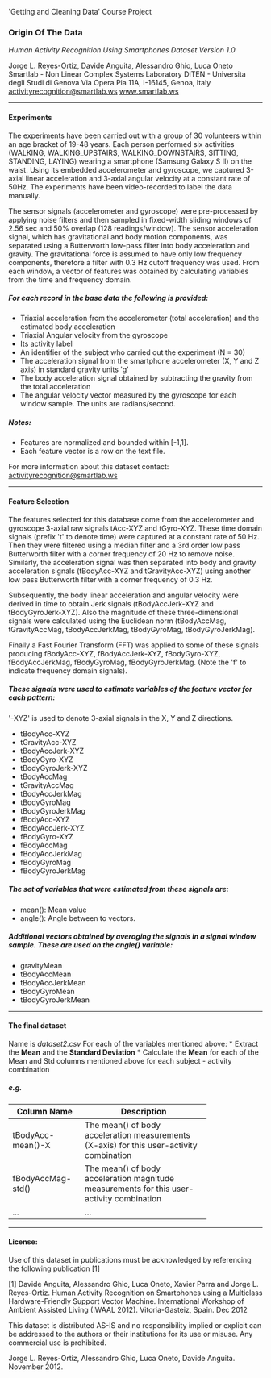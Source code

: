 'Getting and Cleaning Data' Course Project

### Origin Of The Data

*Human Activity Recognition Using Smartphones Dataset Version 1.0*

Jorge L. Reyes-Ortiz, Davide Anguita, Alessandro Ghio, Luca Oneto
Smartlab - Non Linear Complex Systems Laboratory
DITEN - Universita degli Studi di Genova
Via Opera Pia 11A, I-16145, Genoa, Italy
<activityrecognition@smartlab.ws>
www.smartlab.ws

------------------------------------------------------------------------

#### Experiments

The experiments have been carried out with a group of 30 volunteers within an age bracket of 19-48 years. Each person performed six activities (WALKING, WALKING\_UPSTAIRS, WALKING\_DOWNSTAIRS, SITTING, STANDING, LAYING) wearing a smartphone (Samsung Galaxy S II) on the waist. Using its embedded accelerometer and gyroscope, we captured 3-axial linear acceleration and 3-axial angular velocity at a constant rate of 50Hz. The experiments have been video-recorded to label the data manually.

The sensor signals (accelerometer and gyroscope) were pre-processed by applying noise filters and then sampled in fixed-width sliding windows of 2.56 sec and 50% overlap (128 readings/window). The sensor acceleration signal, which has gravitational and body motion components, was separated using a Butterworth low-pass filter into body acceleration and gravity. The gravitational force is assumed to have only low frequency components, therefore a filter with 0.3 Hz cutoff frequency was used. From each window, a vector of features was obtained by calculating variables from the time and frequency domain.

##### For each record in the base data the following is provided:

-   Triaxial acceleration from the accelerometer (total acceleration) and the estimated body acceleration
-   Triaxial Angular velocity from the gyroscope
-   Its activity label
-   An identifier of the subject who carried out the experiment (N = 30)
-   The acceleration signal from the smartphone accelerometer (X, Y and Z axis) in standard gravity units 'g'
-   The body acceleration signal obtained by subtracting the gravity from the total acceleration
-   The angular velocity vector measured by the gyroscope for each window sample. The units are radians/second.

##### Notes:

-   Features are normalized and bounded within \[-1,1\].
-   Each feature vector is a row on the text file.

For more information about this dataset contact: <activityrecognition@smartlab.ws>

------------------------------------------------------------------------

#### Feature Selection

The features selected for this database come from the accelerometer and gyroscope 3-axial raw signals tAcc-XYZ and tGyro-XYZ. These time domain signals (prefix 't' to denote time) were captured at a constant rate of 50 Hz. Then they were filtered using a median filter and a 3rd order low pass Butterworth filter with a corner frequency of 20 Hz to remove noise. Similarly, the acceleration signal was then separated into body and gravity acceleration signals (tBodyAcc-XYZ and tGravityAcc-XYZ) using another low pass Butterworth filter with a corner frequency of 0.3 Hz.

Subsequently, the body linear acceleration and angular velocity were derived in time to obtain Jerk signals (tBodyAccJerk-XYZ and tBodyGyroJerk-XYZ). Also the magnitude of these three-dimensional signals were calculated using the Euclidean norm (tBodyAccMag, tGravityAccMag, tBodyAccJerkMag, tBodyGyroMag, tBodyGyroJerkMag).

Finally a Fast Fourier Transform (FFT) was applied to some of these signals producing fBodyAcc-XYZ, fBodyAccJerk-XYZ, fBodyGyro-XYZ, fBodyAccJerkMag, fBodyGyroMag, fBodyGyroJerkMag. (Note the 'f' to indicate frequency domain signals).

##### These signals were used to estimate variables of the feature vector for each pattern:

'-XYZ' is used to denote 3-axial signals in the X, Y and Z directions.

-   tBodyAcc-XYZ
-   tGravityAcc-XYZ
-   tBodyAccJerk-XYZ
-   tBodyGyro-XYZ
-   tBodyGyroJerk-XYZ
-   tBodyAccMag
-   tGravityAccMag
-   tBodyAccJerkMag
-   tBodyGyroMag
-   tBodyGyroJerkMag
-   fBodyAcc-XYZ
-   fBodyAccJerk-XYZ
-   fBodyGyro-XYZ
-   fBodyAccMag
-   fBodyAccJerkMag
-   fBodyGyroMag
-   fBodyGyroJerkMag

##### The set of variables that were estimated from these signals are:

-   mean(): Mean value
-   angle(): Angle between to vectors.

##### Additional vectors obtained by averaging the signals in a signal window sample. These are used on the angle() variable:

-   gravityMean
-   tBodyAccMean
-   tBodyAccJerkMean
-   tBodyGyroMean
-   tBodyGyroJerkMean

------------------------------------------------------------------------

#### The final dataset

Name is *dataset2.csv*
For each of the variables mentioned above:
\* Extract the **Mean** and the **Standard Deviation**
\* Calculate the **Mean** for each of the Mean and Std columns mentioned above for each subject - activity combination

##### e.g.

<table style="width:78%;">
<colgroup>
<col width="20%" />
<col width="56%" />
</colgroup>
<thead>
<tr class="header">
<th>Column Name</th>
<th>Description</th>
</tr>
</thead>
<tbody>
<tr class="odd">
<td>tBodyAcc-mean()-X</td>
<td>The mean() of body acceleration measurements (X-axis) for this user-activity combination</td>
</tr>
<tr class="even">
<td>fBodyAccMag-std()</td>
<td>The mean() of body acceleration magnitude measurements for this user-activity combination</td>
</tr>
<tr class="odd">
<td>...</td>
<td>...</td>
</tr>
</tbody>
</table>

------------------------------------------------------------------------

#### License:

Use of this dataset in publications must be acknowledged by referencing the following publication \[1\]

\[1\] Davide Anguita, Alessandro Ghio, Luca Oneto, Xavier Parra and Jorge L. Reyes-Ortiz. Human Activity Recognition on Smartphones using a Multiclass Hardware-Friendly Support Vector Machine. International Workshop of Ambient Assisted Living (IWAAL 2012). Vitoria-Gasteiz, Spain. Dec 2012

This dataset is distributed AS-IS and no responsibility implied or explicit can be addressed to the authors or their institutions for its use or misuse. Any commercial use is prohibited.

Jorge L. Reyes-Ortiz, Alessandro Ghio, Luca Oneto, Davide Anguita. November 2012.
